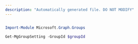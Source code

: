 ```yaml
---
description: "Automatically generated file. DO NOT MODIFY"
---
```


```powershell

Import-Module Microsoft.Graph.Groups

Get-MgGroupSetting -GroupId $groupId

```